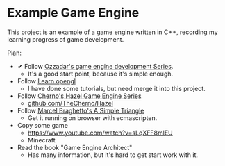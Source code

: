 # Example Game Engine

This project is an example of a game engine written in C++, recording my learning progress of game development.

Plan:

* ✔ Follow [Ozzadar's game engine development Series](https://www.youtube.com/watch?list=PLKH0QdYnI6AnUW3V3xeUuIxr0nyE9j61h).
  * It's a good start point, because it's simple enough.
* Follow [Learn opengl](https://learnopengl-cn.github.io/)
  * I have done some tutorials, but need merge it into this project.
* Follow [Cherno's Hazel Game Engine Series](https://www.youtube.com/playlist?list=PLlrATfBNZ98dC-V-N3m0Go4deliWHPFwT)
  * [github.com/TheCherno/Hazel](https://github.com/TheCherno/Hazel)
* Follow [Marcel Braghetto's A Simple Triangle](https://marcelbraghetto.github.io/a-simple-triangle/)
  * Get it running on browser with ecmascripten.
* Copy some game
  * https://www.youtube.com/watch?v=sLqXFF8mlEU
  * Minecraft
* Read the book "Game Engine Architect"
  * Has many information, but it's hard to get start work with it.
